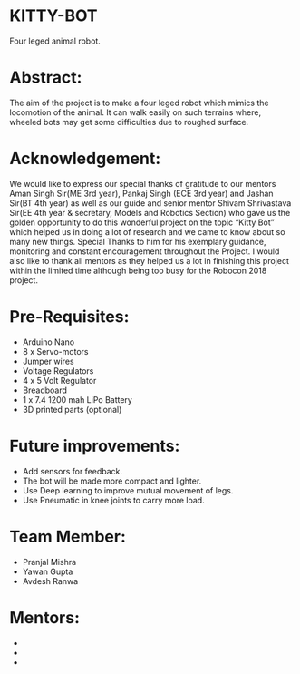 # KITTY-BOT

Four leged animal robot.

# Abstract:

The aim of the project is to make a four leged robot which mimics the locomotion of the animal. It can walk easily on such terrains where,
wheeled bots may get some difficulties due to roughed surface.

# Acknowledgement:

We would like to express our special thanks of gratitude to our mentors Aman Singh Sir(ME 3rd year), Pankaj Singh (ECE 3rd year)
and Jashan Sir(BT 4th year) as well as our guide and senior mentor Shivam Shrivastava Sir(EE 4th year & secretary, Models and 
Robotics Section) who gave us the golden opportunity to do this wonderful project on the topic “Kitty Bot” which helped us in 
doing a lot of research and we came to know about so many new things. Special Thanks to him for his exemplary guidance, monitoring and 
constant encouragement throughout the Project. I would also like to thank all mentors as they helped us a lot in finishing this project
within the limited time although being too busy for the Robocon 2018 project.


# Pre-Requisites:
  * Arduino Nano
  * 8 x Servo-motors
  * Jumper wires
  * Voltage Regulators
  * 4 x 5 Volt Regulator
  * Breadboard
  * 1 x 7.4 1200 mah LiPo Battery
  * 3D printed parts (optional)
  


# Future improvements:
  * Add sensors for feedback.
  * The bot will be made more compact and lighter.
  * Use Deep learning to improve mutual movement of legs.
  * Use Pneumatic in knee joints to carry more load.



# Team Member:
  * Pranjal Mishra
  * Yawan Gupta
  * Avdesh Ranwa

# Mentors:

<ul>
<li><a Aman Singh</a></li>
<li><a Pankaj Singh</a></li>
<li><a Aman Verma</a></li>

</ul>
